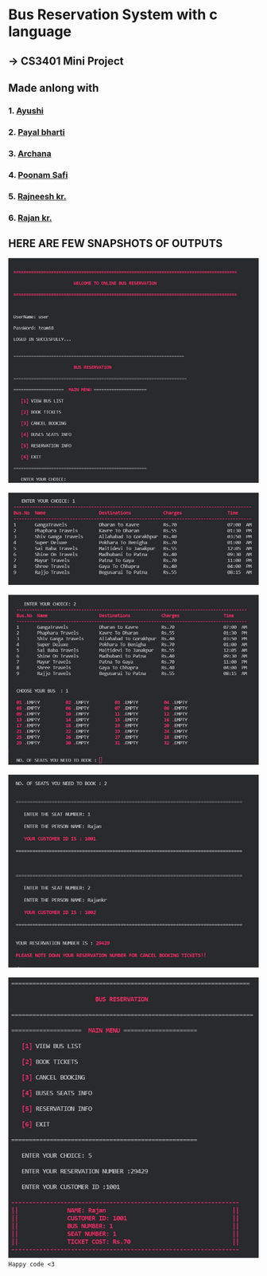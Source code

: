 # Bus Reservation System with c language

## -> CS3401 Mini Project


## Made anlong with


### 1. [Ayushi](https://github.com/Ayushi1881)

### 2. [Payal bharti](https://github.com/Payal1bharti)

### 3. [Archana ](https://github.com/arc2001)

### 4. [Poonam Safi](https://github.com/pnmsafi)

### 5. [Rajneesh kr.](https://github.com/rajneesh1002)

### 6. [Rajan kr.](https://github.com/krcpr007)
## HERE ARE FEW SNAPSHOTS OF OUTPUTS

![LOGIN](images/login.jpg)
<br/>
<br/>
![BUSLISTS](images/buslists.jpg)
<br/>
<br/>
![BUS BOOKING](images/busbook1.jpg)
<br/>
<br/>
![BUS BOOKING](images/busbook2.jpg)
<br/>
<br/>
![image info](images/custID.jpg)
`Happy code <3`
